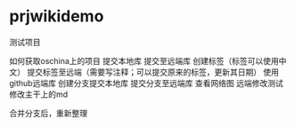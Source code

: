 prjwikidemo
===========

测试项目

如何获取oschina上的项目
提交本地库
提交至远端库
创建标签（标签可以使用中文）
提交标签至远端（需要写注释；可以提交原来的标签，更新其日期）
使用github远端库
创建分支提交本地库
提交分支至远端库
查看网络图
远端修改测试
修改主干上的md

合并分支后，重新整理
